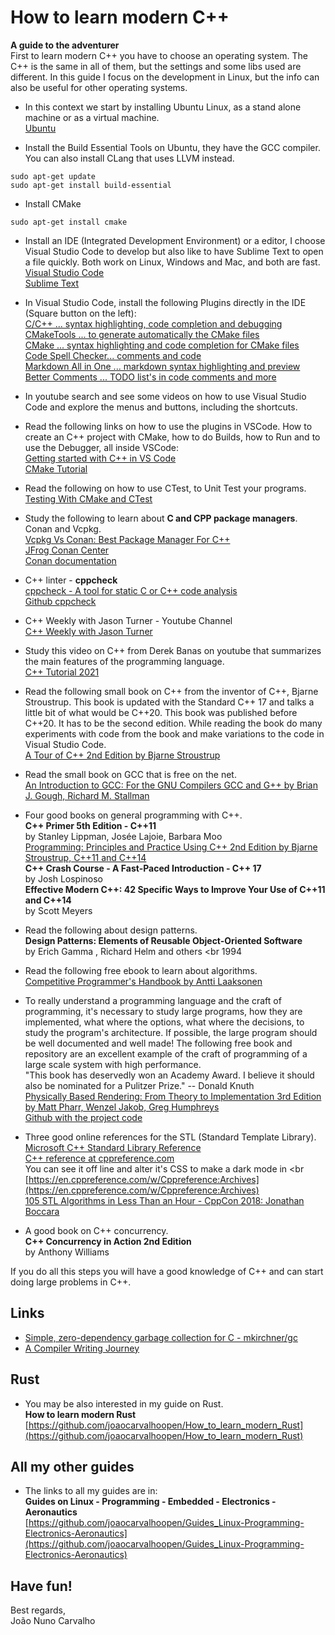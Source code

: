 # How to learn modern C++

**A guide to the adventurer**<br>
First to learn modern C++ you have to choose an operating system. The C++ is the same in all of them, but the settings and some libs used are different. In this guide I focus on the development in Linux, but the info can also be useful for other operating systems. <br>

* In this context we start by installing Ubuntu Linux, as a stand alone machine or as a virtual machine. <br>
  [Ubuntu](https://www.ubuntu.com/download/desktop) <br>

* Install the Build Essential Tools on Ubuntu, they have the GCC compiler. You can also install CLang that uses LLVM instead. <br> 

```shell
sudo apt-get update
sudo apt-get install build-essential
```

* Install CMake <br>

```shell
sudo apt-get install cmake
```

* Install an IDE (Integrated Development Environment) or a editor, I choose Visual Studio Code to develop but also like to have Sublime Text to open a file quickly. Both work on Linux, Windows and Mac, and both are fast. <br>
  [Visual Studio Code](https://code.visualstudio.com/) <br>
  [Sublime Text](https://www.sublimetext.com/) <br>

* In Visual Studio Code, install the following Plugins directly  in the IDE (Square button on the left): <br>
  [C/C++ ... syntax highlighting, code completion and debugging](https://code.visualstudio.com/docs/languages/cpp) <br>
  [CMakeTools ... to generate automatically the CMake files](https://marketplace.visualstudio.com/items?itemName=vector-of-bool.cmake-tools) <br>
  [CMake ... syntax highlighting and code completion for CMake files](https://marketplace.visualstudio.com/items?itemName=twxs.cmake) <br>
  [Code Spell Checker... comments and code](https://marketplace.visualstudio.com/items?itemName=streetsidesoftware.code-spell-checker) <br>
  [Markdown All in One ... markdown syntax highlighting and preview](https://marketplace.visualstudio.com/items?itemName=yzhang.markdown-all-in-one) <br>
  [Better Comments ... TODO list's in code comments and more](https://marketplace.visualstudio.com/items?itemName=aaron-bond.better-comments) <br>

* In youtube search and see some videos on how to use Visual Studio Code and explore the menus and buttons, including the shortcuts.

* Read the following links on how to use the plugins in VSCode. How to create an C++ project with CMake, how to do Builds, how to Run and to use the Debugger, all inside VSCode: <br>
  [Getting started with C++ in VS Code](https://www.youtube.com/watch?v=dSGW-DLMnUc) <br>
  [CMake Tutorial](https://cmake.org/cmake/help/latest/guide/tutorial/index.html)

* Read the following on how to use CTest, to Unit Test your programs. <br>
  [Testing With CMake and CTest](https://cmake.org/cmake/help/book/mastering-cmake/chapter/Testing%20With%20CMake%20and%20CTest.html)

* Study the following to learn about **C and CPP package managers**. Conan and Vcpkg. <br>
  [Vcpkg Vs Conan: Best Package Manager For C++](https://matgomes.com/vcpkg-vs-conan-for-cpp/) <br>
  [JFrog Conan Center](https://conan.io/center/) <br>
  [Conan documentation](https://docs.conan.io/en/latest/introduction.html) <br>    

* C++ linter - **cppcheck** <br>
  [cppcheck - A tool for static C or C++ code analysis](https://cppcheck.sourceforge.io/) <br>
  [Github cppcheck](https://github.com/danmar/cppcheck)

* C++ Weekly with Jason Turner - Youtube Channel <br>
  [C++ Weekly with Jason Turner](https://www.youtube.com/c/lefticus1/videos) 

* Study this video on C++ from Derek Banas on youtube that summarizes the main features of the programming language. <br>
  [C++ Tutorial 2021](https://www.youtube.com/watch?v=6y0bp-mnYU0)

* Read the following small book on C++ from the inventor of C++, Bjarne Stroustrup. This book is updated with the Standard C++ 17 and talks a little bit of what would be C++20. This book was published before C++20. It has to be the second edition. While reading the book do many experiments with code from the book and make variations to the code in Visual Studio Code. <br>
  [A Tour of C++ 2nd Edition by Bjarne Stroustrup](https://www.stroustrup.com/tour2.html) 

* Read the small book on GCC that is free on the net. <br>
  [An Introduction to GCC: For the GNU Compilers GCC and G++ by Brian J. Gough, Richard M. Stallman](https://www.linuxtopia.org/online_books/an_introduction_to_gcc/index.html)

* Four good books on general programming with C++. <br>
  **C++ Primer 5th Edition - C++11** <br>
  by Stanley Lippman, Josée Lajoie, Barbara Moo <br>
  [Programming: Principles and Practice Using C++ 2nd Edition by Bjarne Stroustrup, C++11 and C++14](https://www.stroustrup.com/programming.html) <br>
  **C++ Crash Course - A Fast-Paced Introduction - C++ 17** <br>
  by Josh Lospinoso <br>
  **Effective Modern C++: 42 Specific Ways to Improve Your Use of C++11 and C++14** <br>
  by Scott Meyers <br>

* Read the following about design patterns. <br>
  **Design Patterns: Elements of Reusable Object-Oriented Software** <br>
  by Erich Gamma , Richard Helm and others <br
  1994

* Read the following free ebook to learn about algorithms. <br>
  [Competitive Programmer's Handbook by Antti Laaksonen](https://github.com/pllk/cphb/)

* To really understand a programming language and the craft of programming, it's necessary to study large programs, how they are implemented, what where the options, what where the decisions, to study the program's architecture. If possible, the large program should be well documented and well made! The following free book and repository are an excellent example of the craft of programming of a large scale system with high performance. <br>
  "This book has deservedly won an Academy Award. I believe it should also be nominated for a Pulitzer Prize." -- Donald Knuth  <br>
  [Physically Based Rendering: From Theory to Implementation 3rd Edition by Matt Pharr, Wenzel Jakob, Greg Humphreys](http://www.pbr-book.org/) <br>
  [Github with the project code](https://github.com/mmp/pbrt-v3)

* Three good online references for the STL (Standard Template Library). <br>
  [Microsoft C++ Standard Library Reference](https://docs.microsoft.com/en-us/cpp/standard-library/cpp-standard-library-reference) <br>
  [C++ reference at cppreference.com](https://en.cppreference.com/w/cpp) <br>
  You can see it off line and alter it's CSS to make a dark mode in <br
  [https://en.cppreference.com/w/Cppreference:Archives](https://en.cppreference.com/w/Cppreference:Archives) <br>
  [105 STL Algorithms in Less Than an Hour - CppCon 2018: Jonathan Boccara](https://www.youtube.com/watch?v=2olsGf6JIkU) <br>

* A good book on C++ concurrency. <br>
  **C++ Concurrency in Action 2nd Edition** <br>
  by Anthony Williams

If you do all this steps you will have a good knowledge of C++ and can start doing large problems in C++. <br>


## Links
* [Simple, zero-dependency garbage collection for C - mkirchner/gc](https://github.com/mkirchner/gc)
* [A Compiler Writing Journey](https://github.com/DoctorWkt/acwj)


## Rust
* You may be also interested in my guide on Rust. <br>
  **How to learn modern Rust** <br>
  [https://github.com/joaocarvalhoopen/How_to_learn_modern_Rust](https://github.com/joaocarvalhoopen/How_to_learn_modern_Rust)


## All my other guides
* The links to all my guides are in: <br>
  **Guides on Linux - Programming - Embedded - Electronics - Aeronautics** <br>
  [https://github.com/joaocarvalhoopen/Guides_Linux-Programming-Electronics-Aeronautics](https://github.com/joaocarvalhoopen/Guides_Linux-Programming-Electronics-Aeronautics)


## Have fun! 

Best regards,<br>
João Nuno Carvalho